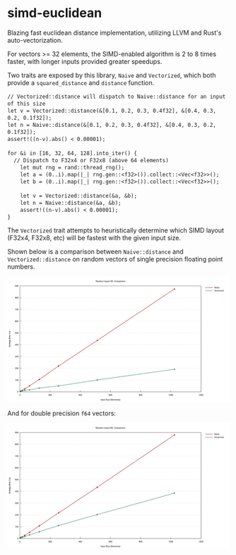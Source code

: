 # simd-euclidean

Blazing fast euclidean distance implementation, utilizing LLVM and Rust's auto-vectorization.

For vectors >= 32 elements, the SIMD-enabled algorithm is 2 to 8 times faster, with longer inputs provided greater speedups.

Two traits are exposed by this library, `Naive` and `Vectorized`, which both provide a `squared_distance` and `distance` function. 

```
// Vectorized::distance will dispatch to Naive::distance for an input of this size
let v = Vectorized::distance(&[0.1, 0.2, 0.3, 0.4f32], &[0.4, 0.3, 0.2, 0.1f32]);
let n = Naive::distance(&[0.1, 0.2, 0.3, 0.4f32], &[0.4, 0.3, 0.2, 0.1f32]);
assert!((n-v).abs() < 0.00001);

for &i in [16, 32, 64, 128].into_iter() {
  // Dispatch to F32x4 or F32x8 (above 64 elements)
    let mut rng = rand::thread_rng();
    let a = (0..i).map(|_| rng.gen::<f32>()).collect::<Vec<f32>>();
    let b = (0..i).map(|_| rng.gen::<f32>()).collect::<Vec<f32>>();

    let v = Vectorized::distance(&a, &b);
    let n = Naive::distance(&a, &b);
    assert!((n-v).abs() < 0.00001);
}
```

The `Vectorized` trait attempts to heuristically determine which SIMD layout (F32x4, F32x8, etc) will be fastest with the given input size.

Shown below is a comparison between `Naive::distance` and `Vectorized::distance` on random vectors of single precision floating point numbers. 

![Benchmark, f32](linesf32.svg "Benchmark, f32")

And for double precision `f64` vectors:

![Benchmark, f64](linesf64.svg "Benchmark, f64")

